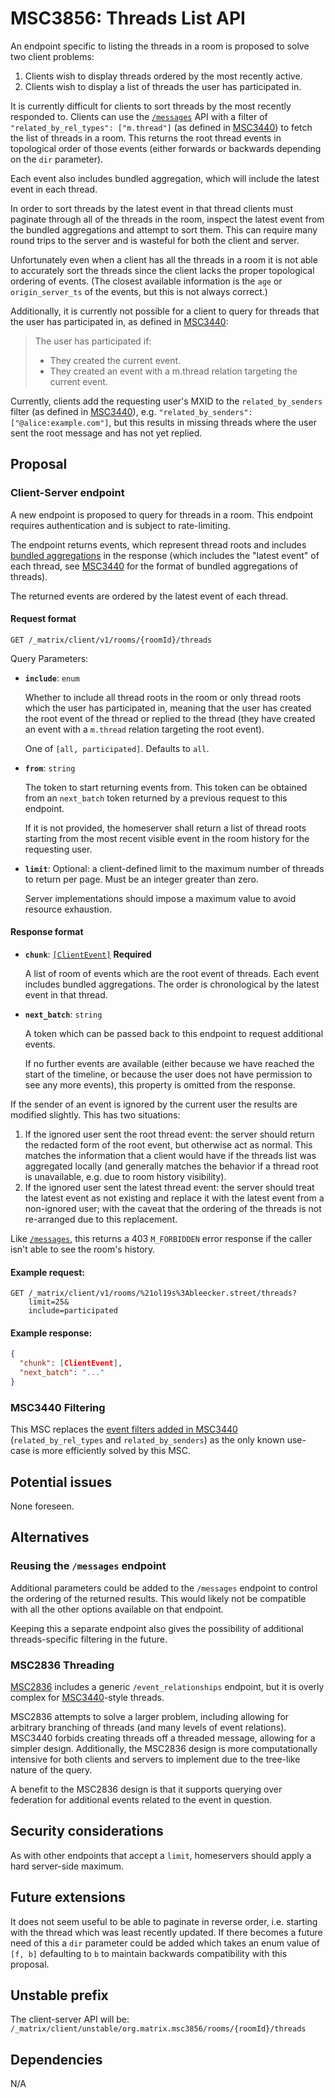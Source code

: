# MSC3856: Threads List API

An endpoint specific to listing the threads in a room is proposed to solve two
client problems:

1. Clients wish to display threads ordered by the most recently active.
2. Clients wish to display a list of threads the user has participated in.

It is currently difficult for clients to sort threads by the most recently
responded to. Clients can use the [`/messages`](https://spec.matrix.org/v1.3/client-server-api/#get_matrixclientv3roomsroomidmessages)
API with a filter of `"related_by_rel_types": ["m.thread"]` (as defined in
[MSC3440](https://github.com/matrix-org/matrix-spec-proposals/blob/main/proposals/3440-threading-via-relations.md#fetch-all-threads-in-a-room))
to fetch the list of threads in a room. This returns the root thread events in
topological order of those events (either forwards or backwards depending on the
`dir` parameter).

Each event also includes bundled aggregation, which will include the latest
event in each thread.

In order to sort threads by the latest event in that thread clients must
paginate through all of the threads in the room, inspect the latest event from
the bundled aggregations and attempt to sort them. This can require many round
trips to the server and is wasteful for both the client and server.

Unfortunately even when a client has all the threads in a room it is not able to accurately
sort the threads since the client lacks the proper topological ordering of events. (The
closest available information is the `age` or `origin_server_ts` of the events, but this
is not always correct.)

Additionally, it is currently not possible for a client to query for threads that
the user has participated in, as defined in
[MSC3440](https://github.com/matrix-org/matrix-spec-proposals/blob/main/proposals/3440-threading-via-relations.md#event-format):

> The user has participated if:
>
> * They created the current event.
> * They created an event with a m.thread relation targeting the current event.

Currently, clients add the requesting user's MXID to the `related_by_senders` filter
(as defined in
[MSC3440](https://github.com/matrix-org/matrix-spec-proposals/blob/main/proposals/3440-threading-via-relations.md#fetch-all-threads-in-a-room)),
e.g. `"related_by_senders":["@alice:example.com"]`, but this results in missing
threads where the user sent the root message and has not yet replied.

## Proposal

### Client-Server endpoint

A new endpoint is proposed to query for threads in a room. This endpoint requires
authentication and is subject to rate-limiting.

The endpoint returns events, which represent thread roots and includes
[bundled aggregations](https://spec.matrix.org/v1.3/client-server-api/#aggregations)
in the response (which includes the "latest event" of each thread, see
[MSC3440](https://github.com/matrix-org/matrix-spec-proposals/blob/main/proposals/3440-threading-via-relations.md#event-format)
for the format of bundled aggregations of threads).

The returned events are ordered by the latest event of each thread.

#### Request format

```
GET /_matrix/client/v1/rooms/{roomId}/threads
```

Query Parameters:

* **`include`**: `enum`

  Whether to include all thread roots in the room or only thread roots which the
  user has participated in, meaning that the user has created the root event of
  the thread or replied to the thread (they have created an event with a `m.thread`
  relation targeting the root event).

  One of `[all, participated]`. Defaults to `all`.
* **`from`**: `string`

  The token to start returning events from. This token can be obtained from an
  `next_batch` token returned by a previous request to this endpoint.

  If it is not provided, the homeserver shall return a list of thread roots starting
  from the most recent visible event in the room history for the requesting user.
* **`limit`**: Optional: a client-defined limit to the maximum
  number of threads to return per page. Must be an integer greater than zero.

  Server implementations should impose a maximum value to avoid resource
  exhaustion.

#### Response format

* **`chunk`**: [`[ClientEvent]`](https://spec.matrix.org/v1.3/client-server-api/#room-event-format) **Required**

  A list of room of events which are the root event of threads. Each event includes
  bundled aggregations. The order is chronological by the latest event in that thread.
* **`next_batch`**: `string`

  A token which can be passed back to this endpoint to request additional events.

  If no further events are available (either because we have reached the start
  of the timeline, or because the user does not have permission to see any more
  events), this property is omitted from the response.

If the sender of an event is ignored by the current user the results are modified
slightly. This has two situations:

1. If the ignored user sent the root thread event: the server should return the
   redacted form of the root event, but otherwise act as normal. This matches the
   information that a client would have if the threads list was aggregated locally
   (and generally matches the behavior if a thread root is unavailable, e.g. due
   to room history visibility).
2. If the ignored user sent the latest thread event: the server should treat the
   latest event as not existing and replace it with the latest event from a
   non-ignored user; with the caveat that the ordering of the threads is not
   re-arranged due to this replacement.

Like [`/messages`](https://spec.matrix.org/v1.3/client-server-api/#get_matrixclientv3roomsroomidmessages),
this returns a 403 `M_FORBIDDEN` error response if the caller isn't able to see the
room's history.

#### Example request:

```
GET /_matrix/client/v1/rooms/%21ol19s%3Ableecker.street/threads?
    limit=25&
    include=participated
```

#### Example response:

```json
{
  "chunk": [ClientEvent],
  "next_batch": "..."
}
```

### MSC3440 Filtering

This MSC replaces the [event filters added in MSC3440](https://github.com/matrix-org/matrix-spec-proposals/blob/main/proposals/3440-threading-via-relations.md#fetch-all-threads-in-a-room)
(`related_by_rel_types` and `related_by_senders`) as the only known use-case is
more efficiently solved by this MSC.

## Potential issues

None foreseen.

## Alternatives

### Reusing the `/messages` endpoint

Additional parameters could be added to the `/messages` endpoint to control the
ordering of the returned results. This would likely not be compatible with all
the other options available on that endpoint.

Keeping this a separate endpoint also gives the possibility of additional
threads-specific filtering in the future.

### MSC2836 Threading

[MSC2836](https://github.com/matrix-org/matrix-spec-proposals/pull/2836) includes
a generic `/event_relationships` endpoint, but it is overly complex for
[MSC3440](https://github.com/matrix-org/matrix-doc/pull/3440)-style threads.

MSC2836 attempts to solve a larger problem, including allowing for arbitrary
branching of threads (and many levels of event relations). MSC3440 forbids creating
threads off a threaded message, allowing for a simpler design. Additionally, the
MSC2836 design is more computationally intensive for both clients and servers to
implement due to the tree-like nature of the query.

A benefit to the MSC2836 design is that it supports querying over federation for
additional events related to the event in question.

## Security considerations

As with other endpoints that accept a `limit`, homeservers should apply a hard
server-side maximum.

## Future extensions

It does not seem useful to be able to paginate in reverse order, i.e. starting with
the thread which was least recently updated. If there becomes a future need of this
a `dir` parameter could be added which takes an enum value of `[f, b]` defaulting to
`b` to maintain backwards compatibility with this proposal.

## Unstable prefix

The client-server API will be: `/_matrix/client/unstable/org.matrix.msc3856/rooms/{roomId}/threads`

## Dependencies

N/A
